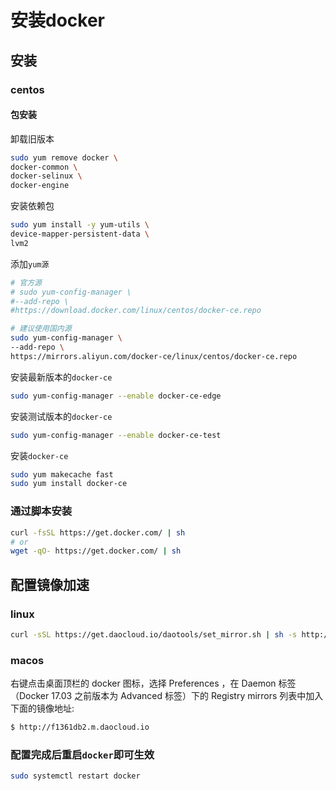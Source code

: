 # 安装docker

## 安装

### centos

#### 包安装

卸载旧版本

```bash
sudo yum remove docker \
docker-common \
docker-selinux \
docker-engine
```

安装依赖包

```bash
sudo yum install -y yum-utils \
device-mapper-persistent-data \
lvm2
```

添加`yum源`

```bash
# 官方源
# sudo yum-config-manager \
#--add-repo \
#https://download.docker.com/linux/centos/docker-ce.repo

# 建议使用国内源
sudo yum-config-manager \
--add-repo \
https://mirrors.aliyun.com/docker-ce/linux/centos/docker-ce.repo

```

安装最新版本的`docker-ce`

```bash
sudo yum-config-manager --enable docker-ce-edge
```

安装测试版本的`docker-ce`

```bash
sudo yum-config-manager --enable docker-ce-test
```

安装`docker-ce`
```bash
sudo yum makecache fast
sudo yum install docker-ce
```

### 通过脚本安装

```bash
curl -fsSL https://get.docker.com/ | sh
# or
wget -qO- https://get.docker.com/ | sh
```

## 配置镜像加速

### linux

```bash
curl -sSL https://get.daocloud.io/daotools/set_mirror.sh | sh -s http://f1361db2.m.daocloud.io
```

### macos

右键点击桌面顶栏的 docker 图标，选择 Preferences ，在 Daemon 标签（Docker 17.03 之前版本为 Advanced 标签）下的 Registry mirrors 列表中加入下面的镜像地址:

```bash
$ http://f1361db2.m.daocloud.io
```

### 配置完成后重启`docker`即可生效

```bash
sudo systemctl restart docker
```
